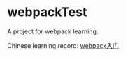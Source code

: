 # webpackTest
A project for webpack learning.

Chinese learning record: [webpack入门](http://blog.csdn.net/qpggyy/article/details/79030717)
